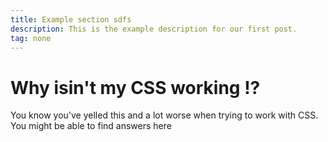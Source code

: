 ```yaml
---
title: Example section sdfs
description: This is the example description for our first post.
tag: none
---
```


# Why isin't my CSS working !?

You know you've yelled this and a lot worse when trying to work with CSS.  You might be able to find answers here

<Posts page="its-not-working" />
